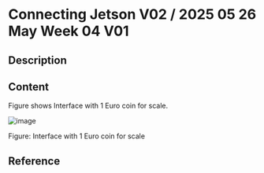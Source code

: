 # Connecting Jetson V02 / 2025 05 26 May Week 04 V01

## Description

## Content

Figure shows Interface with 1 Euro coin for scale.

![image](https://github.com/user-attachments/assets/33ec81e9-32c7-453e-bea6-f1694e1e6a6b)

Figure: Interface with 1 Euro coin for scale

## Reference
